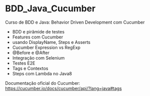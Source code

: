 # BDD_Java_Cucumber
Curso de BDD e Java: Behavior Driven Development com Cucumber

* BDD e pirâmide de testes
* Features com Cucumber
* usando DisplayName, Steps e Asserts
* Cucumber Expression vs RegExp
* @Before e @After
* Integração com Selenium
* Testes E2E
* Tags e Contextos
* Steps com Lambda no Java8

Documentação oficial do Cucumber: https://cucumber.io/docs/cucumber/api/?lang=java#tags
